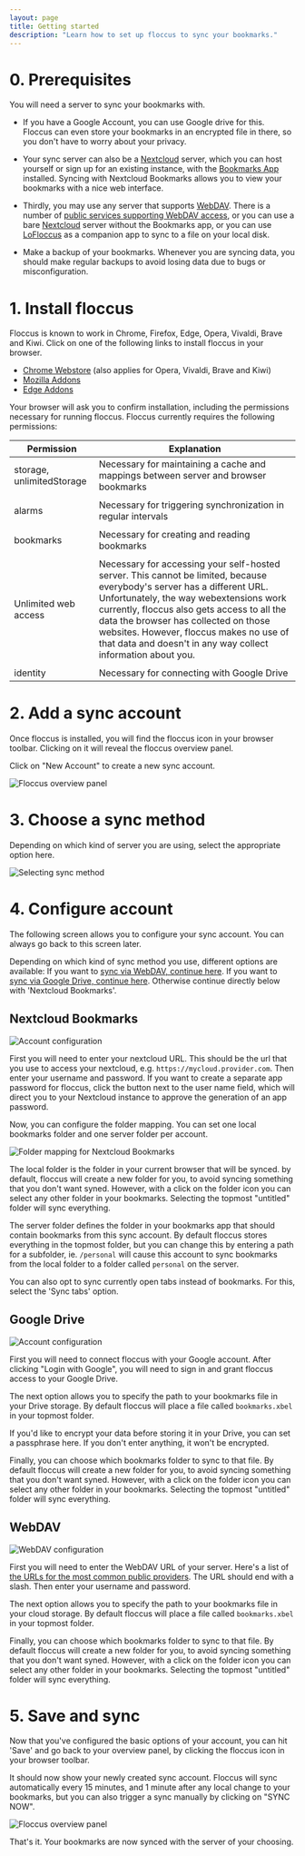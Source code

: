 ```yaml
---
layout: page
title: Getting started
description: "Learn how to set up floccus to sync your bookmarks."
---
```


# 0. Prerequisites
You will need a server to sync your bookmarks with.

* If you have a Google Account, you can use Google drive for this. Floccus can even store your bookmarks in an encrypted file in there, so you don't have to worry about your privacy.

* Your sync server can also be a [Nextcloud](https://nextcloud.com) server, which you can host yourself or sign up for an existing instance, with the [Bookmarks App](https://github.com/nextcloud/bookmarks) installed. Syncing with Nextcloud Bookmarks allows you to view your bookmarks with a nice web interface.

* Thirdly, you may use any server that supports [WebDAV](https://en.wikipedia.org/wiki/WebDAV). There is a number of [public services supporting WebDAV access](https://community.cryptomator.org/t/webdav-urls-of-common-cloud-storage-services/75), or you can use a bare [Nextcloud](https://nextcloud.com) server without the Bookmarks app, or you can use [LoFloccus](https://github.com/TCB13/LoFloccus) as a companion app to sync to a file on your local disk.

* Make a backup of your bookmarks. Whenever you are syncing data, you should make regular backups to avoid losing data due to bugs or misconfiguration.

# 1. Install floccus
Floccus is known to work in Chrome, Firefox, Edge, Opera, Vivaldi, Brave and Kiwi. Click on one of the following links to install floccus in your browser.

* [Chrome Webstore](https://chrome.google.com/webstore/detail/floccus/fnaicdffflnofjppbagibeoednhnbjhg) (also applies for Opera, Vivaldi, Brave and Kiwi)
* [Mozilla Addons](https://addons.mozilla.org/en-US/firefox/addon/floccus/)
* [Edge Addons](https://microsoftedge.microsoft.com/addons/detail/gjkddcofhiifldbllobcamllmanombji)


Your browser will ask you to confirm installation, including the permissions necessary for running floccus. Floccus currently requires the following permissions:

| Permission           | Explanation                                                                                                                                                                                                                                                                                                                                                          |
| -------------------- | -------------------------------------------------------------------------------------------------------------------------------------------------------------------------------------------------------------------------------------------------------------------------------------------------------------------------------------------------------------------- |
| storage, unlimitedStorage | Necessary for maintaining a cache and mappings between server and browser bookmarks|
| | |
| alarms               | Necessary for triggering synchronization in regular intervals|
| | |
| bookmarks            | Necessary for creating and reading bookmarks|
| | |
| Unlimited web access | Necessary for accessing your self-hosted server. This cannot be limited, because everybody's server has a different URL. Unfortunately, the way webextensions work currently, floccus also gets access to all the data the browser has collected on those websites. However, floccus makes no use of that data and doesn't in any way collect information about you. |
| | |
| identity             | Necessary for connecting with Google Drive |

# 2. Add a sync account
Once floccus is installed, you will find the floccus icon in your browser toolbar. Clicking on it will reveal the floccus overview panel.

Click on "New Account" to create a new sync account.

![Floccus overview panel](assets/img/screen_no_accounts.png)

# 3. Choose a sync method
Depending on which kind of server you are using, select the appropriate option here.

![Selecting sync method](assets/img/screen_select_sync_method.png)

# 4. Configure account
The following screen allows you to configure your sync account. You can always go back to this screen later.

Depending on which kind of sync method you use, different options are available: If you want to [sync via WebDAV, continue here](#webdav). If you want to [sync via Google Drive, continue here](#google-drive).  Otherwise continue directly below with 'Nextcloud Bookmarks'.

## Nextcloud Bookmarks

![Account configuration](assets/img/screen_chrome_options.png)

First you will need to enter your nextcloud URL. This should be the url that you use to access your nextcloud, e.g. `https://mycloud.provider.com`. Then enter your username and password. If you want to create a separate app password for floccus, click the button next to the user name field, which will direct you to your Nextcloud instance to approve the generation of an app password.

Now, you can configure the folder mapping. You can set one local bookmarks folder and one server folder per account.

![Folder mapping for Nextcloud Bookmarks](assets/img/screen_nc_folder_mapping.png)

The local folder is the folder in your current browser that will be synced. by default, floccus will create a new folder for you, to avoid syncing something that you don't want syned. However, with a click on the folder icon you can select any other folder in your bookmarks. Selecting the topmost "untitled" folder will sync everything.

The server folder defines the folder in your bookmarks app that should contain bookmarks from this sync account. By default floccus stores everything in the topmost folder, but you can change this by entering a path for a subfolder, ie. `/personal` will cause this account to sync bookmarks from the local folder to a folder called `personal` on the server.

You can also opt to sync currently open tabs instead of bookmarks. For this, select the 'Sync tabs' option.


## Google Drive

![Account configuration](assets/img/screen_gdrive_options.png)

First you will need to connect floccus with your Google account. After clicking "Login with Google", you will need to sign in and grant floccus access to your Google Drive.

The next option allows you to specify the path to your bookmarks file in your Drive storage. By default floccus will place a file called `bookmarks.xbel` in your topmost folder.

If you'd like to encrypt your data before storing it in your Drive, you can set a passphrase here. If you don't enter anything, it won't be encrypted.

Finally, you can choose which bookmarks folder to sync to that file. By default floccus will create a new folder for you,  to avoid syncing something that you don't want syned. However, with a click on the folder icon you can select any other folder in your bookmarks. Selecting the topmost "untitled" folder will sync everything.

## WebDAV

![WebDAV configuration](assets/img/screen_webdav_settings.png)

First you will need to enter the WebDAV URL of your server. Here's a list of [the URLs for the most common public providers](https://community.cryptomator.org/t/webdav-urls-of-common-cloud-storage-services/75). The URL should end with a slash.
Then enter your username and password. 

The next option allows you to specify the path to your bookmarks file in your cloud storage. By default floccus will place a file called `bookmarks.xbel` in your topmost folder.

Finally, you can choose which bookmarks folder to sync to that file. By default floccus will create a new folder for you,  to avoid syncing something that you don't want syned. However, with a click on the folder icon you can select any other folder in your bookmarks. Selecting the topmost "untitled" folder will sync everything.

# 5. Save and sync
Now that you've configured the basic options of your account, you can hit 'Save' and go back to your overview panel, by clicking the floccus icon in your browser toolbar.

It should now show your newly created sync account. Floccus will sync automatically every 15 minutes, and 1 minute after any local change to your bookmarks, but you can also trigger a sync manually by clicking on "SYNC NOW".

![Floccus overview panel](assets/img/screen_firefox_account.png)

That's it. Your bookmarks are now synced with the server of your choosing.
